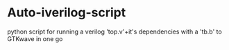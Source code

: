 # Auto-iverilog-script
python script for running a verilog 'top.v'+it's dependencies with a 'tb.b' to GTKwave in one go
